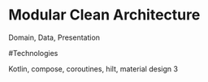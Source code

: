 # Modular Clean Architecture

Domain, Data, Presentation

#Technologies

Kotlin, compose, coroutines, hilt, material design 3 
